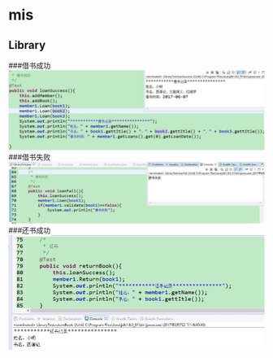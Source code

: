 # mis
## Library<br/>
###借书成功
![Alt Text](https://github.com/dengren123456/mis/blob/master/Book/1.jpg)
###借书失败
![Alt Text](https://github.com/dengren123456/mis/blob/master/Book/2.jpg)
###还书成功
![Alt Text](https://github.com/dengren123456/mis/blob/master/Book/3.jpg)

